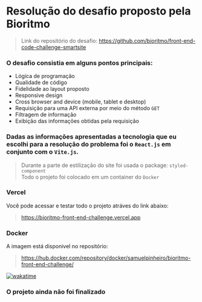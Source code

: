 # Resolução do desafio proposto pela Bioritmo
> Link do repositório do desafio: https://github.com/bioritmo/front-end-code-challenge-smartsite

### O desafio consistia em alguns pontos principais:
- Lógica de programação
- Qualidade de código
- Fidelidade ao layout proposto
- Responsive design
- Cross browser and device (mobile, tablet e desktop)
- Requisição para uma API externa por meio do método `GET`
- Filtragem de informação
- Exibição das informações obtidas pela requisição

### Dadas as informações apresentadas a tecnologia que eu escolhi para a resolução do problema foi o `React.js` em conjunto com o `Vite.js`.
> Durante a parte de estilização do site foi usada o package: `styled-component` <br/>
> Todo o projeto foi colocado em um container do `Docker`

### Vercel
Você pode acessar e testar todo o projeto atráves do link abaixo:
> https://bioritmo-front-end-challenge.vercel.app

### Docker
A imagem está disponivel no repositório:
> https://hub.docker.com/repository/docker/samuelpinheiro/bioritmo-front-end-challenge/

<a href="https://wakatime.com/badge/user/6ecf4756-d7cd-4132-b781-927116bd0328/project/e332bb15-e1a2-43e9-ad09-693fe4592c8f"><img src="https://wakatime.com/badge/user/6ecf4756-d7cd-4132-b781-927116bd0328/project/e332bb15-e1a2-43e9-ad09-693fe4592c8f.svg" alt="wakatime"></a>

### O projeto ainda não foi finalizado
